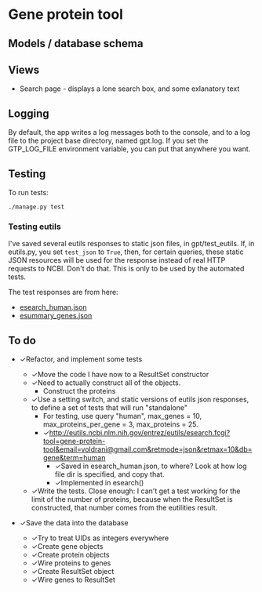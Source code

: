 # Gene protein tool

## Models / database schema


## Views

* Search page - displays a lone search box, and some exlanatory text


## Logging

By default, the app writes a log messages both to the console, and to a
log file to the project base directory, named gpt.log.
If you set the GTP_LOG_FILE environment variable, you can put that anywhere you want.


## Testing

To run tests:

```
./manage.py test
```

### Testing eutils

I've saved several eutils responses to static json files, in gpt/test_eutils.
If, in eutils.py, you set `test_json` to `True`, then, for certain queries,
these static JSON resources will be used for the response instead of real HTTP requests
to NCBI.  Don't do that.  This is only to be used by the automated tests.

The test responses are from here:

* [esearch_human.json](http://eutils.ncbi.nlm.nih.gov/entrez/eutils/esearch.fcgi?tool=gene-protein-tool&email=voldrani@gmail.com&retmode=json&retmax=10&db=gene&term=human)
* [esummary_genes.json](http://eutils.ncbi.nlm.nih.gov/entrez/eutils/esummary.fcgi?tool=gene-protein-tool&email=voldrani@gmail.com&retmode=json&db=gene&id=106099058,106099000,106098772,106098764,106098726,106098694,106098364,106098298,106098248,106098126)


## To do

* ✓Refactor, and implement some tests
    * ✓Move the code I have now to a ResultSet constructor
    * ✓Need to actually construct all of the objects.
        * Construct the proteins
    * ✓Use a setting switch, and static versions of eutils json responses, to
      define a set of tests that will run "standalone"
        * For testing, use query "human", max_genes = 10, max_proteins_per_gene = 3,
          max_proteins = 25.
        * ✓http://eutils.ncbi.nlm.nih.gov/entrez/eutils/esearch.fcgi?tool=gene-protein-tool&email=voldrani@gmail.com&retmode=json&retmax=10&db=gene&term=human
            - ✓Saved in esearch_human.json,
              to where? Look at how log file dir is specified, and copy that.
            - ✓Implemented in esearch()
    * ✓Write the tests. Close enough: I can't get a test working for the limit of the number
      of proteins, because when the ResultSet is constructed, that number comes from the
      eutilities result.

* ✓Save the data into the database
    * ✓Try to treat UIDs as integers everywhere
    * ✓Create gene objects
    * ✓Create protein objects
    * ✓Wire proteins to genes
    * ✓Create ResultSet object
    * ✓Wire genes to ResultSet







